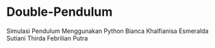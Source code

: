 # Double-Pendulum
Simulasi Pendulum Menggunakan Python
Bianca Khalfianisa
Esmeralda Sutiani
Thirda Febrilian Putra
